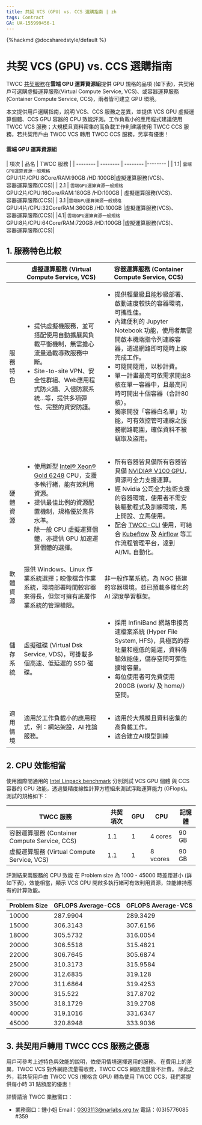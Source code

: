 ```yaml
---
title: 共契 VCS (GPU) vs. CCS 選購指南 | zh
tags: Contract
GA: UA-155999456-1
---
```


{%hackmd @docsharedstyle/default %}

# 共契 VCS (GPU) vs. CCS 選購指南


TWCC [共契服務](https://man.twcc.ai/@twccdocs/supplycontract-zh)在**雲端 GPU 運算資源組**提供 GPU 規格的品項 (如下表)，共契用戶可選購虛擬運算服務(Virtual Compute Service, VCS)、或容器運算服務 (Container Compute Service, CCS)，兩者皆可建立 GPU 環境。

本文提供用戶選購指南，說明 VCS、CCS 服務之差異，並提供 VCS GPU 虛擬運算個體、CCS GPU 容器的 CPU 效能評測。工作負載小的應用程式建議使用 TWCC VCS 服務；大規模且資料密集的高負載工作則建議使用 TWCC CCS 服務，若共契用戶由 TWCC VCS 轉用 TWCC CCS 服務，另享有優惠！

#### 雲端 GPU 運算資源組

| 項次 | 品名 | TWCC 服務 |
| -------- | -------- | -------- |-------- |
| 1.1| `雲端GPU運算資源一般規格`<br>GPU:1片/CPU:8Core/RAM:90GB /HD:100GB|虛擬運算服務(VCS)、<br>容器運算服務(CCS)|
| 2.1 | `雲端GPU運算資源一般規格`<br>GPU:2片/CPU:16Core/RAM:180GB /HD:100GB |   虛擬運算服務(VCS)、<br>容器運算服務(CCS)|
 | 3.1 |`雲端GPU運算資源一般規格`<br>GPU:4片/CPU:32Core/RAM:360GB /HD:100GB      |虛擬運算服務(VCS)、<br>容器運算服務(CCS)|
 |4.1| `雲端GPU運算資源一般規格`<br>GPU:8片/CPU:64Core/RAM:720GB /HD:100GB      |虛擬運算服務(VCS)、<br>容器運算服務(CCS)|


## 1. 服務特色比較

|| 虛擬運算服務 (Virtual Compute Service, VCS)| 容器運算服務 (Container Compute Service, CCS)|
| -------- |--------  |-------- |
| 服務特色 |<ul><li>提供虛擬機服務，並可搭配使用自動擴展與負載平衡機制，無需擔心流量過載導致服務中斷。</li><li>Site-to-site VPN、安全性群組、Web應用程式防火牆、入侵防禦系統...等，提供多項彈性、完整的資安防護。</ul>  | <ul><li>提供輕量級且能秒級部署、啟動速度較快的容器環境，可攜性佳。</li><li>內建便利的 Jupyter Notebook 功能，使用者無需開啟本機端指令列連線容器，透過網路即可隨時上線完成工作。</li><li>可隨開隨用，以秒計費。</li><li>單一計畫最高可依需求開出8核在單一容器中，且最高同時可開出十個容器（合計80核）。</li><li>獨家開發「容器白名單」功能，可有效控管可連線之服務網路範圍，確保資料不被竊取及盜用。</li></ul>|
| 硬體資源 |<ul><li>使用新型 [Intel® Xeon® Gold 6248](https://ark.intel.com/content/www/us/en/ark/products/192446/intel-xeon-gold-6248-processor-27-5m-cache-2-50-ghz.html) CPU，支援多執行緒，能有效利用資源。</li><li>提供最佳比例的資源配置機制，規格優於業界水準。</li><li>除一般 CPU 虛擬運算個體，亦提供 GPU 加速運算個體的選擇。</li></ul>| <ul><li>所有容器皆具備所有容器皆具備 [NVIDIA® V100 GPU](https://www.nvidia.com/en-us/data-center/v100/)，資源可全力支援運算。</li><li>經 Nvidia 公司全力技術支援的容器環境，使用者不需安裝驅動程式及訓練環境，馬上開設、立馬使用。</li><li>配合 [TWCC-CLI](https://github.com/TW-NCHC/TWCC-CLI/tree/v0.5) 使用，可結合 [Kubeflow](https://www.kubeflow.org/) 及 [Airflow](https://airflow.apache.org/) 等工作流程管理平台，達到 AI/ML 自動化。 </li></ul> |
| 軟體資源 | 提供 Windows、Linux 作業系統選擇；映像檔含作業系統，環境部署時間較容器來得長，但您可擁有底層作業系統的管理權限。| 非一般作業系統，為 NGC 搭建的容器環境。並已預載多樣化的 AI 深度學習框架。|
| 儲存系統 | 虛擬磁碟 (Virtual Dsk Service, VDS)，可掛載多個高速、低延遲的 SSD 磁碟。| <ul><li>採用 InfiniBand 網路串接高速檔案系統 (Hyper File System, HFS)，具極高的吞吐量和極低的延遲，資料傳輸效能佳，儲存空間可彈性擴增容量。</li><li>每位使用者可免費使用 200GB (work/ 及 home/）空間。</li>|
| 適用情境 | 適用於工作負載小的應用程式，例：網站架設，AI 推論服務。| <ul><li>適用於大規模且資料密集的高負載工作。<br> </li><li>適合建立AI模型訓練</li>|


## 2. CPU 效能相當

使用國際間通用的 [Intel Linpack benchmark](https://software.intel.com/content/www/us/en/develop/articles/intel-mkl-benchmarks-suite.html) 分別測試 VCS GPU 個體 與 CCS 容器的 CPU 效能，透過雙精度線性計算方程組來測試浮點運算能力 (GFlops)。測試的規格如下：

| TWCC 服務 | 共契項次 | GPU | CPU | 記憶體 |
| -------- | -------- | -------- | -------- |  -------- | 
| 容器運算服務 (Container Compute Service, CCS)     | 1.1    |1|4 cores|90 GB |
| 虛擬運算服務 (Virtual Compute Service, VCS)   | 1.1     |1|8 vcores| 90 GB |


評測結果兩服務的 CPU 效能 在 Problem size 為 1000 - 45000 時差距甚小 (詳如下表)，效能相當，顯示 VCS CPU 開啟多執行緒可有效利用資源，並能維持應有的計算效能。

| Problem Size | GFLOPS Average-CCS | GFLOPS Average-VCS |
| -------- | -------- | -------- |
| 10000     | 287.9904    | 289.3429     |
| 15000     | 306.3143     | 307.6156     |
| 18000     | 305.5732     | 316.0054     |
| 20000     | 306.5518     | 315.4821     |
| 22000     | 306.7645     | 305.6874    |
| 25000     | 310.3173     | 315.9584    |
| 26000     | 312.6835     | 319.128     |
| 27000     | 311.6864     | 319.4253     |
| 30000     | 315.522    | 317.8702     |
| 35000     | 318.1729     | 319.2708     |
| 40000     | 319.1016     | 331.6347    |
| 45000     | 320.8948     | 333.9036     |


## 3. 共契用戶轉用 TWCC CCS 服務之優惠

用戶可參考上述特色與效能的說明，依使用情境選擇適用的服務。
在費用上的差異，TWCC VCS 對外網路流量需收費，TWCC CCS 網路流量皆不計費。
除此之外，若共契用戶由 TWCC VCS (規格含 GPU) 轉為使用 TWCC CCS，我們將提供每小時 31 點額度的優惠！

詳情請洽 TWCC 業務窗口：

- 業務窗口：鍾小姐
Email：<a href="mailto:0303113@narlabs.org.tw">0303113@narlabs.org.tw</a>
電話：(03)5776085 #359


<!--- 

------ 其他筆記-Linpack 操作內容 (請先略過) -------




### CCS

- 建立型號為 `c.super` (1 GPU/4 CPU/90 GB RAM) 的開發型容器

:::info
參考[開發型容器](https://www.twcc.ai/doc?page=container)
:::

- 建立完成後進入「開發型容器詳細資料頁」 > 開啟 Jupyter Notebook > 選擇開啟 Terminal > 輸入以下指令設定參數

```bash=
export MKL_DYNAMIC=false
export OMP_NUM_THREADS=4
```
- 開始執行 Linpack 效能測試程式

```bash=
Run LINPACK
```

- 畫面會顯示 CPU 的基本資訊、效能程式的設定，將執行 15 種 problem size (等式的數量)：

![](https://cos.twcc.ai/SYS-MANUAL/uploads/upload_12a1d717ff92be950ad819a6d590d590.png)

- 所有 problem size 將重複執行四次計算，每次浮點數運算效能顯示在 GFlops 欄位：

![](https://cos.twcc.ai/SYS-MANUAL/uploads/upload_fd5b9b33f9a1f1d14e1f48a915d22eab.png)

- 平均 GFlops 效能結果如下：

![](https://cos.twcc.ai/SYS-MANUAL/uploads/upload_9803b6c4e9aa6627818d0f5513d3f685.png)


### VCS

- 建立型號為 `共契雲端GPU運算資源-GPU:1片/CPU:8Core/RAM:90GB/HD:100GB` 或 `vgv.xsuper` (1 GPU/8 vCPU/90 GB RAM) 的虛擬運算個體。



:::info
參考[虛擬運算個體](https://www.twcc.ai/doc?page=vm)
:::

- 建立完後，連線登入虛擬運算個體，執行如上的 Linpack 效能程式
- 畫面會顯示 CPU 的基本資訊、效能程式的設定，將執行 15 種 problem size (等式的數量)：

![](https://cos.twcc.ai/SYS-MANUAL/uploads/upload_c1ea28263d3e7a75df6460f8dcbd8943.png)

- 所有 problem size 計算效能如下：

![](https://cos.twcc.ai/SYS-MANUAL/uploads/upload_4fe92226cda0795d147c02b34a950911.png)

- 平均 GFlops 效能如下：

![](https://cos.twcc.ai/SYS-MANUAL/uploads/upload_e4f13cc105885e7e687deffbf8a14905.png)

---!>


             
           
            
           
            
            
            
            
            
            
            
           